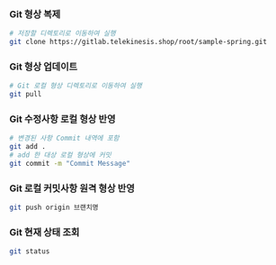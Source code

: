 ### Git 형상 복제
```bash
# 저장할 디렉토리로 이동하여 실행
git clone https://gitlab.telekinesis.shop/root/sample-spring.git
```

### Git 형상 업데이트
```bash
# Git 로컬 형상 디렉토리로 이동하여 실행
git pull
```

### Git 수정사항 로컬 형상 반영
```bash
# 변경된 사항 Commit 내역에 포함
git add .
# add 한 대상 로컬 형상에 커밋
git commit -m "Commit Message"
```

### Git 로컬 커밋사항 원격 형상 반영
```bash
git push origin 브랜치명
```

### Git 현재 상태 조회
```bash
git status
```
